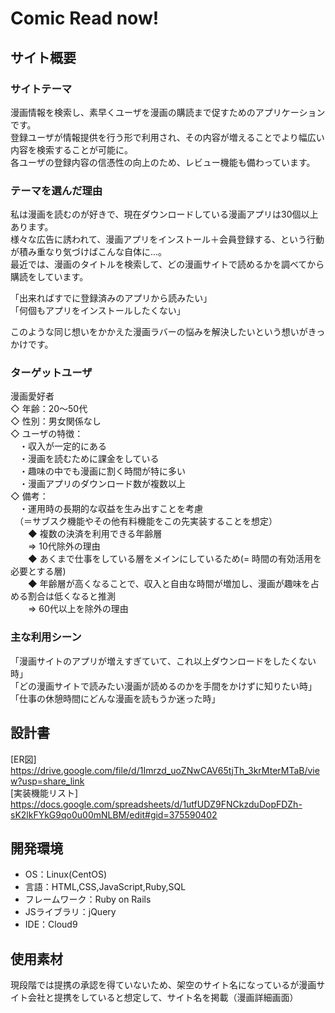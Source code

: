 # Comic Read now!

## サイト概要
### サイトテーマ<br>
漫画情報を検索し、素早くユーザを漫画の購読まで促すためのアプリケーションです。<br>
登録ユーザが情報提供を行う形で利用され、その内容が増えることでより幅広い内容を検索することが可能に。<br>
各ユーザの登録内容の信憑性の向上のため、レビュー機能も備わっています。<br>


### テーマを選んだ理由
私は漫画を読むのが好きで、現在ダウンロードしている漫画アプリは30個以上あります。<br>
様々な広告に誘われて、漫画アプリをインストール＋会員登録する、という行動が積み重なり気づけばこんな自体に...。<br>
最近では、漫画のタイトルを検索して、どの漫画サイトで読めるかを調べてから購読をしています。<br>

「出来ればすでに登録済みのアプリから読みたい」<br>
「何個もアプリをインストールしたくない」<br>

このような同じ想いをかかえた漫画ラバーの悩みを解決したいという想いがきっかけです。


### ターゲットユーザ
漫画愛好者<br>
◇ 年齢：20〜50代<br>
◇ 性別：男女関係なし<br>
◇ ユーザの特徴：<br>
　・収入が一定的にある<br>
　・漫画を読むために課金をしている<br>
　・趣味の中でも漫画に割く時間が特に多い<br>
　・漫画アプリのダウンロード数が複数以上<br>
◇ 備考：<br>
　・運用時の長期的な収益を生み出すことを考慮<br>
　（＝サブスク機能やその他有料機能をこの先実装することを想定）<br>
　　◆ 複数の決済を利用できる年齢層<br>
　　=> 10代除外の理由<br>
　　◆ あくまで仕事をしている層をメインにしているため(= 時間の有効活用を必要とする層)<br>
　　◆ 年齢層が高くなることで、収入と自由な時間が増加し、漫画が趣味を占める割合は低くなると推測<br>
　　=> 60代以上を除外の理由<br>

### 主な利用シーン
「漫画サイトのアプリが増えすぎていて、これ以上ダウンロードをしたくない時」<br>
「どの漫画サイトで読みたい漫画が読めるのかを手間をかけずに知りたい時」<br>
「仕事の休憩時間にどんな漫画を読もうか迷った時」<br>

## 設計書
[ER図]<br>
https://drive.google.com/file/d/1Imrzd_uoZNwCAV65tjTh_3krMterMTaB/view?usp=share_link<br>
[実装機能リスト]<br>
https://docs.google.com/spreadsheets/d/1utfUDZ9FNCkzduDopFDZh-sK2lkFYkG9qo0u00mNLBM/edit#gid=375590402

## 開発環境
- OS：Linux(CentOS)
- 言語：HTML,CSS,JavaScript,Ruby,SQL
- フレームワーク：Ruby on Rails
- JSライブラリ：jQuery
- IDE：Cloud9

## 使用素材
現段階では提携の承認を得ていないため、架空のサイト名になっているが漫画サイト会社と提携をしていると想定して、サイト名を掲載（漫画詳細画面）